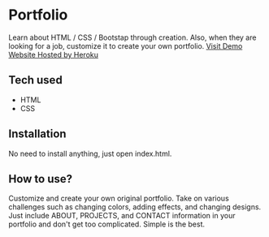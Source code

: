 # Portfolio
 Learn about HTML / CSS / Bootstap through creation. Also, when they are looking for a job, customize it to create your own portfolio.
[Visit Demo Website Hosted by Heroku](https://rajit-portfolio.herokuapp.com/)
## Tech used
* HTML
* CSS
## Installation
No need to install anything, just open index.html.
## How to use?
Customize and create your own original portfolio. Take on various challenges such as changing colors, adding effects, and changing designs. Just include ABOUT, PROJECTS, and CONTACT information in your portfolio and don't get too complicated. Simple is the best.

